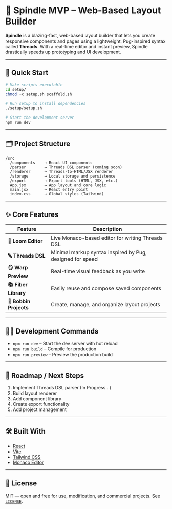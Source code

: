 # 🧵 Spindle MVP – Web-Based Layout Builder

**Spindle** is a blazing-fast, web-based layout builder that lets you create responsive components and pages using a lightweight, Pug-inspired syntax called **Threads**. With a real-time editor and instant preview, Spindle drastically speeds up prototyping and UI development.

---

## 🚀 Quick Start

```bash
# Make scripts executable
cd setup/
chmod +x setup.sh scaffold.sh

# Run setup to install dependencies
./setup/setup.sh

# Start the development server
npm run dev
```

---

## 🗂️ Project Structure

```
/src
  /components    → React UI components
  /parser        → Threads DSL parser (coming soon)
  /renderer      → Threads-to-HTML/JSX renderer
  /storage       → Local storage and persistence
  /export        → Export tools (HTML, JSX, etc.)
  App.jsx        → App layout and core logic
  main.jsx       → React entry point
  index.css      → Global styles (Tailwind)
```

---

## ✨ Core Features

| Feature                | Description                                               |
| ---------------------- | --------------------------------------------------------- |
| **🧶 Loom Editor**     | Live Monaco-based editor for writing Threads DSL          |
| **🔤 Threads DSL**     | Minimal markup syntax inspired by Pug, designed for speed |
| **🪞 Warp Preview**    | Real-time visual feedback as you write                    |
| **📚 Fiber Library**   | Easily reuse and compose saved components                 |
| **🧵 Bobbin Projects** | Create, manage, and organize layout projects              |

---

## 🧑‍💻 Development Commands

* `npm run dev` – Start the dev server with hot reload
* `npm run build` – Compile for production
* `npm run preview` – Preview the production build

---

## 🔭 Roadmap / Next Steps

1. Implement Threads DSL parser (In Progress...)
2. Build layout renderer
3. Add component library
4. Create export functionality
5. Add project management


---

## 🛠 Built With

* [React](https://reactjs.org/)
* [Vite](https://vitejs.dev/)
* [Tailwind CSS](https://tailwindcss.com/)
* [Monaco Editor](https://microsoft.github.io/monaco-editor/)

---

## 📄 License

MIT — open and free for use, modification, and commercial projects. See [`LICENSE`](./LICENSE).
